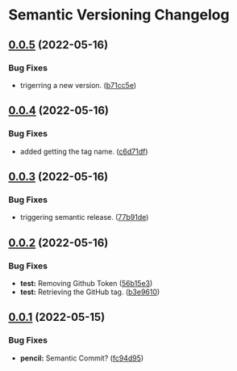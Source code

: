 # Semantic Versioning Changelog

## [0.0.5](https://github.com/Zeppelin01/semantic-release/compare/v0.0.4...v0.0.5) (2022-05-16)


### Bug Fixes

* trigerring a new version. ([b71cc5e](https://github.com/Zeppelin01/semantic-release/commit/b71cc5ebbd88913b3088e7173071995eab79f07d))

## [0.0.4](https://github.com/Zeppelin01/semantic-release/compare/v0.0.3...v0.0.4) (2022-05-16)


### Bug Fixes

* added getting the tag name. ([c6d71df](https://github.com/Zeppelin01/semantic-release/commit/c6d71dfb06791962ade82248c9d4bac6f452f3ca))

## [0.0.3](https://github.com/Zeppelin01/semantic-release/compare/v0.0.2...v0.0.3) (2022-05-16)


### Bug Fixes

* triggering semantic release. ([77b91de](https://github.com/Zeppelin01/semantic-release/commit/77b91def88395da17e23713cd9410e965071353b))

## [0.0.2](https://github.com/Zeppelin01/semantic-release/compare/v0.0.1...v0.0.2) (2022-05-16)


### Bug Fixes

* **test:** Removing Github Token ([56b15e3](https://github.com/Zeppelin01/semantic-release/commit/56b15e3bde0429c87d88d4d86194becdbf076681))
* **test:** Retrieving the GitHub tag. ([b3e9610](https://github.com/Zeppelin01/semantic-release/commit/b3e961056622f658e47a75ea390a90fca6e72c6b))

## [0.0.1](https://github.com/Zeppelin01/semantic-release/compare/v0.0.0...v0.0.1) (2022-05-15)


### Bug Fixes

* **pencil:** Semantic Commit? ([fc94d95](https://github.com/Zeppelin01/semantic-release/commit/fc94d95107b186fc1a2fac9cffcf84a3288acb51))
